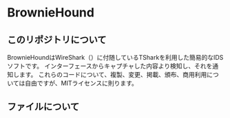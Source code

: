 # BrownieHound

## このリポジトリについて
BrownieHoundはWireShark（）に付随しているTSharkを利用した簡易的なIDSソフトです。
インターフェースからキャプチャした内容より検知し、それを通知します。
これらのコードについて、複製、変更、掲載、頒布、商用利用については自由ですが、MITライセンスに則ります。

## ファイルについて
